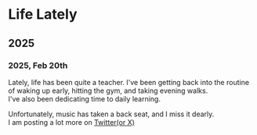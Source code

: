 # Life Lately

## 2025

### 2025, Feb 20th

Lately, life has been quite a teacher. I've been getting back into the routine of waking up early, hitting the gym, and taking evening walks.  
I've also been dedicating time to daily learning.

Unfortunately, music has taken a back seat, and I miss it dearly.  
I am posting a lot more on [Twitter(or X)](https://x.com/QurioSapien)
